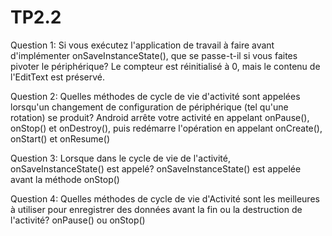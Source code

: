 # TP2.2

Question 1: Si vous exécutez l'application de travail à faire avant d'implémenter onSaveInstanceState(), que se passe-t-il si vous faites pivoter le périphérique? 
 Le compteur est réinitialisé à 0, mais le contenu de l'EditText est préservé.
  
Question 2: Quelles méthodes de cycle de vie d'activité sont appelées lorsqu'un changement de configuration de périphérique (tel qu'une rotation) se produit?
  Android arrête votre activité en appelant onPause(), onStop() et onDestroy(), puis redémarre l'opération en appelant onCreate(), onStart() et onResume()
  
Question 3: Lorsque dans le cycle de vie de l'activité, onSaveInstanceState() est appelé?
 onSaveInstanceState() est appelée avant la méthode onStop()
  
Question 4: Quelles méthodes de cycle de vie d'Activité sont les meilleures à utiliser pour enregistrer des données avant la fin ou la destruction de l'activité?
 onPause() ou onStop()
  
